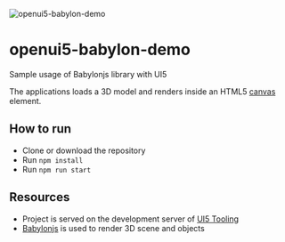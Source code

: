 ![openui5-babylon-demo](https://user-images.githubusercontent.com/40820154/64112079-a50e4b80-cd86-11e9-8d74-c980ace31022.PNG)

# openui5-babylon-demo
Sample usage of Babylonjs library with UI5

The applications loads a 3D model and renders inside an HTML5 [canvas](https://www.w3schools.com/html/html5_canvas.asp) element.

## How to run
 - Clone or download the repository
 - Run `npm install`
 - Run `npm run start`
 
## Resources
 - Project is served on the development server of [UI5 Tooling](https://sap.github.io/ui5-tooling/)
 - [Babylonjs](https://www.babylonjs.com/) is used to render 3D scene and objects
